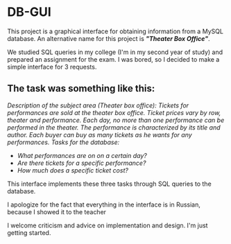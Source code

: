 # DB-GUI

This project is a graphical interface for obtaining information from a MySQL database. An alternative name for this project is **_"Theater Box Office"_**. 


We studied SQL queries in my college (I'm in my second year of study) and prepared an assignment for the exam. I was bored, so I decided to make a simple interface for 3 requests.

## The task was something like this:

*Description of the subject area (Theater box office): Tickets for performances are sold at the theater box office. Ticket prices vary by row, theater and performance. Each day, no more than one performance can be performed in the theater. The performance is characterized by its title and author. Each buyer can buy as many tickets as he wants for any performances.
Tasks for the database:*
- *What performances are on on a certain day?*
- *Are there tickets for a specific performance?*
- *How much does a specific ticket cost?*

This interface implements these three tasks through SQL queries to the database.

I apologize for the fact that everything in the interface is in Russian, because I showed it to the teacher

I welcome criticism and advice on implementation and design. I'm just getting started.